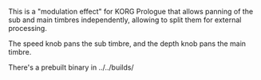 This is a "modulation effect" for KORG Prologue that allows panning of the sub and main timbres independently, allowing to split them for external processing.

The speed knob pans the sub timbre, and the depth knob pans the main timbre.

There's a prebuilt binary in ../../builds/
